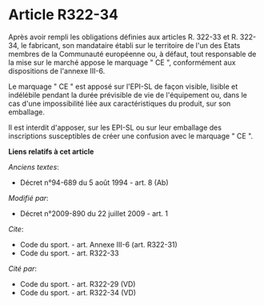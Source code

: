 # Article R322-34

Après avoir rempli les obligations définies aux articles R. 322-33 et R. 322-34, le fabricant, son mandataire établi sur le
territoire de l'un des Etats membres de la Communauté européenne ou, à défaut, tout responsable de la mise sur le marché
appose le marquage " CE ", conformément aux dispositions de l'annexe III-6. 

Le marquage " CE " est apposé sur l'EPI-SL de façon visible, lisible et indélébile pendant la durée prévisible de vie de
l'équipement ou, dans le cas d'une impossibilité liée aux caractéristiques du produit, sur son emballage. 

Il est interdit d'apposer, sur les EPI-SL ou sur leur emballage des inscriptions susceptibles de créer une confusion avec le
marquage " CE ".

**Liens relatifs à cet article**

_Anciens textes_:

  - Décret n°94-689 du 5 août 1994 - art. 8 (Ab)

_Modifié par_:

  - Décret n°2009-890 du 22 juillet 2009 - art. 1

_Cite_:

  - Code du sport. - art. Annexe III-6 (art. R322-31)
  - Code du sport. - art. R322-33

_Cité par_:

  - Code du sport. - art. R322-29 (VD)
  - Code du sport. - art. R322-34 (VD)
